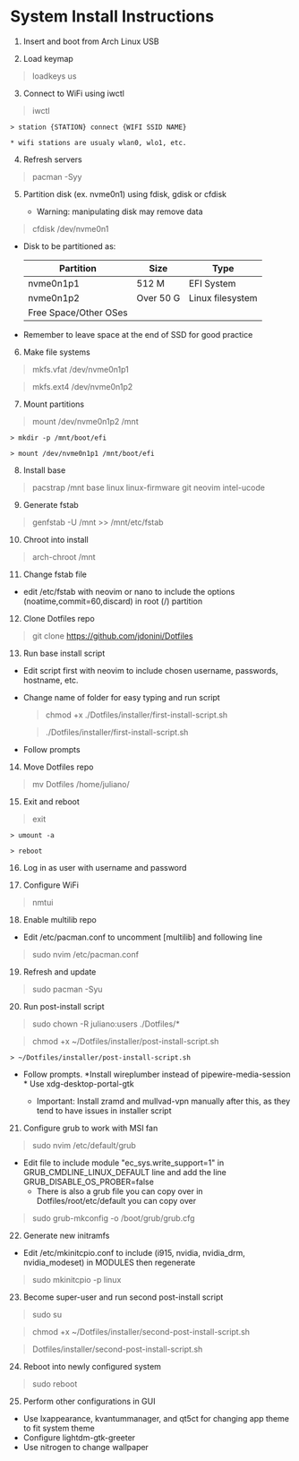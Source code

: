 # System Install Instructions

1. Insert and boot from Arch Linux USB

2. Load keymap

 > loadkeys us

3. Connect to WiFi using iwctl

 > iwctl

    > station {STATION} connect {WIFI SSID NAME}
 
    * wifi stations are usualy wlan0, wlo1, etc.

4. Refresh servers

 > pacman -Syy

5. Partition disk (ex. nvme0n1) using fdisk, gdisk or cfdisk

    * Warning: manipulating disk may remove data

 > cfdisk /dev/nvme0n1

* Disk to be partitioned as:

  | Partition             | Size      | Type             |
  |-----------------------|-----------|------------------|
  | nvme0n1p1             | 512 M     | EFI System       |
  | nvme0n1p2             | Over 50 G | Linux filesystem |
  | Free Space/Other OSes |           |                  |

* Remember to leave space at the end of SSD for good practice

6. Make file systems

 > mkfs.vfat /dev/nvme0n1p1

 > mkfs.ext4 /dev/nvme0n1p2

7. Mount partitions

 > mount /dev/nvme0n1p2 /mnt

    > mkdir -p /mnt/boot/efi
 
    > mount /dev/nvme0n1p1 /mnt/boot/efi

8. Install base

 > pacstrap /mnt base linux linux-firmware git neovim intel-ucode

9. Generate fstab

 > genfstab -U /mnt >> /mnt/etc/fstab

10. Chroot into install

 > arch-chroot /mnt

11. Change fstab file

* edit /etc/fstab with neovim or nano to include the options (noatime,commit=60,discard) in root (/) partition

12. Clone Dotfiles repo

 > git clone <https://github.com/jdonini/Dotfiles>

13. Run base install script

* Edit script first with neovim to include chosen username, passwords, hostname, etc.
* Change name of folder for easy typing and run script

  > chmod +x ./Dotfiles/installer/first-install-script.sh

  > ./Dotfiles/installer/first-install-script.sh

* Follow prompts

14. Move Dotfiles repo

 > mv Dotfiles /home/juliano/

15. Exit and reboot

 > exit

    > umount -a
 
    > reboot

16. Log in as user with username and password

17. Configure WiFi

 > nmtui

18. Enable multilib repo

* Edit /etc/pacman.conf to uncomment [multilib] and following line

 > sudo nvim /etc/pacman.conf

19. Refresh and update

 > sudo pacman -Syu

20. Run post-install script

 > sudo chown -R juliano:users ./Dotfiles/*

 > chmod +x ~/Dotfiles/installer/post-install-script.sh

    > ~/Dotfiles/installer/post-install-script.sh

* Follow prompts.
        *Install wireplumber instead of pipewire-media-session
        * Use xdg-desktop-portal-gtk

  * Important: Install zramd and mullvad-vpn manually after this, as they tend to have issues in installer script

21. Configure grub to work with MSI fan

 > sudo nvim /etc/default/grub

* Edit file to include module "ec_sys.write_support=1" in GRUB_CMDLINE_LINUX_DEFAULT line and add the line GRUB_DISABLE_OS_PROBER=false
  * There is also a grub file you can copy over in Dotfiles/root/etc/default you can copy over

 > sudo grub-mkconfig -o /boot/grub/grub.cfg

22. Generate new initramfs

* Edit /etc/mkinitcpio.conf to include (i915, nvidia, nvidia_drm, nvidia_modeset) in MODULES then regenerate

 > sudo mkinitcpio -p linux

23. Become super-user and run second post-install script

 > sudo su

 > chmod +x ~/Dotfiles/installer/second-post-install-script.sh

 > Dotfiles/installer/second-post-install-script.sh

24. Reboot into newly configured system

 > sudo reboot

25. Perform other configurations in GUI

* Use lxappearance, kvantummanager, and qt5ct for changing app theme to fit system theme
* Configure lightdm-gtk-greeter
* Use nitrogen to change wallpaper
